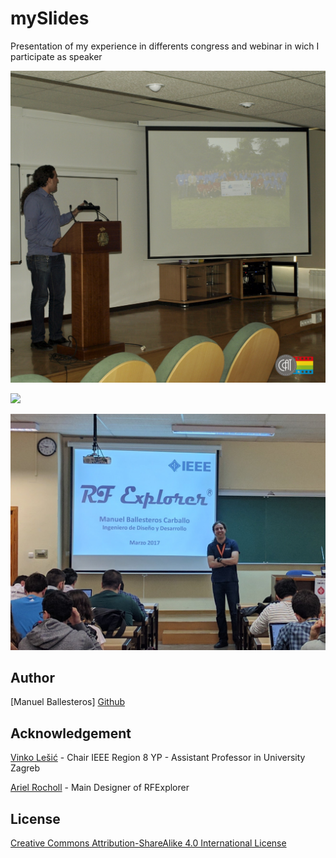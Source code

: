 # mySlides
Presentation of my experience in differents congress and webinar in wich I participate as speaker

![](https://github.com/mballesteros-IEEE/mySlides/blob/master/2018_10_05-Madrid_Engineering_Day/event_photos/EngineeringDay%20(3).jpg)

![](https://github.com/mballesteros-IEEE/mySlides/blob/master/2017_10_21-Sevilla_YP%C2%B4Tour/event_photos/YP_Tour_Sevilla_Manuel_Ballesteros%20(5).jpg)

![](https://github.com/mballesteros-IEEE/mySlides/blob/master/2017_03_10-Granada_SWYP17_Congress/event_photos/SWYP_Conference_Manuel_Ballesteros%20(1).jpg)

## Author

[Manuel Ballesteros]
[Github](https://github.com/mballesteros-IEEE) 

## Acknowledgement 

[Vinko  Lešić](https://www.linkedin.com/in/vinkolesic/) - Chair IEEE Region 8 YP - Assistant Professor in University Zagreb

[Ariel Rocholl](https://github.com/arocholl) - Main Designer of RFExplorer

## License

[Creative Commons Attribution-ShareAlike 4.0 International License](http://creativecommons.org/licenses/by-sa/4.0/)